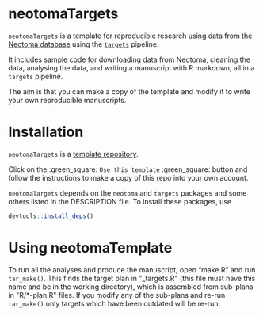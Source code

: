 
<!-- README.md is generated from README.Rmd. Please edit that file -->

# neotomaTargets

`neotomaTargets` is a template for reproducible research using data from
the [Neotoma database](https://www.neotomadb.org/) using the
[`targets`](https://books.ropensci.org/targets/) pipeline.

It includes sample code for downloading data from Neotoma, cleaning the
data, analysing the data, and writing a manuscript with R markdown, all
in a `targets` pipeline.

The aim is that you can make a copy of the template and modify it to
write your own reproducible manuscripts.

# Installation

`neotomaTargets` is a [template
repository](https://docs.github.com/en/github/creating-cloning-and-archiving-repositories/creating-a-repository-on-github/creating-a-repository-from-a-template).

Click on the :green\_square: `Use this template` :green\_square: button
and follow the instructions to make a copy of this repo into your own
account.

`neotomaTargets` depends on the `neotoma` and `targets` packages and
some others listed in the DESCRIPTION file. To install these packages,
use

``` r
devtools::install_deps()
```

# Using neotomaTemplate

To run all the analyses and produce the manuscript, open “make.R” and
run `tar_make()`. This finds the target plan in "\_targets.R" (this file
must have this name and be in the working directory), which is assembled
from sub-plans in "R/\*-plan.R" files. If you modify any of the
sub-plans and re-run `tar_make()` only targets which have been outdated
will be re-run.
